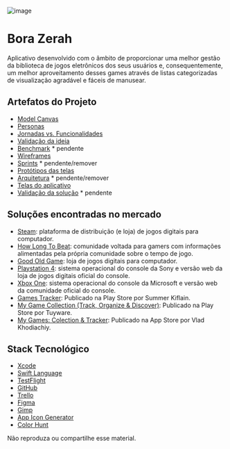 ![image](http://www.futgamers.com.br/nimdog/tcc/logo.png)

# Bora Zerah

Aplicativo desenvolvido com o âmbito de proporcionar uma melhor gestão da biblioteca de jogos eletrônicos dos seus usuários e, consequentemente, um melhor aproveitamento desses games através de listas categorizadas de visualização agradável e fáceis de manusear.

## Artefatos do Projeto

  - [Model Canvas](modelcanvas)
  - [Personas](personas)
  - [Jornadas vs. Funcionalidades](journeysfeatures)
  - [Validação da ideia](discovery)
  - [Benchmark](benchmark) * pendente
  - [Wireframes](wireframes)
  - [Sprints](sprints) * pendente/remover
  - [Protótipos das telas](interfaceprototypes)
  - [Arquitetura](architecture) * pendente/remover
  - [Telas do aplicativo](screens)
  - [Validação da solução](validations) * pendente

## Soluções encontradas no mercado

  - [Steam](https://store.steampowered.com/): plataforma de distribuição (e loja) de jogos digitais para computador.
  - [How Long To Beat](https://howlongtobeat.com/): comunidade voltada para gamers com informações alimentadas pela própria comunidade sobre o tempo de jogo.
  - [Good Old Game](https://www.gog.com/): loja de jogos digitais para computador.
  - [Playstation 4](https://www.playstation.com/pt-br/): sistema operacional do console da Sony e versão web da loja de jogos digitais oficial do console.
  - [Xbox One](https://www.xbox.com/pt-BR/): sistema operacional do console da Microsoft e versão web da comunidade oficial do console.
  - [Games Tracker](https://play.google.com/store/apps/details?id=com.gamesTracking.gamesTracker&hl=en): Publicado na Play Store por Summer Kiflain.
  - [My Game Collection (Track, Organize & Discover)](https://play.google.com/store/apps/details?id=com.tuyware.mygamecollection&hl=en): Publicado na Play Store por Tuyware.
  - [My Games: Colection & Tracker](https://apps.apple.com/br/app/my-games-collection-tracker/id1497005248): Publicado na App Store por Vlad Khodiachiy.

## Stack Tecnológico

  - [Xcode](https://developer.apple.com/xcode/)
  - [Swift Language](https://developer.apple.com/swift/)
  - [TestFlight](https://apps.apple.com/br/app/testflight/id899247664)
  - [GitHub](https://github.com/)
  - [Trello](https://trello.com/)
  - [Figma](https://www.figma.com/)
  - [Gimp](https://www.gimp.org/)
  - [App Icon Generator](https://appicon.co/)
  - [Color Hunt](https://colorhunt.co/)

Não reproduza ou compartilhe esse material.
